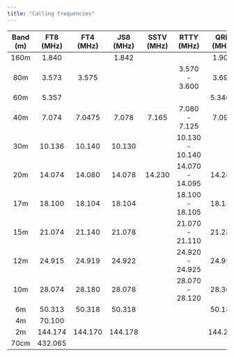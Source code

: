 ```yaml
---
title: "Calling frequencies"
---
```


| Band (m) | FT8 (MHz)  | FT4 (MHz)  | JS8 (MHz)  | SSTV (MHz) |   RTTY (MHz)    | QRP (MHz)  |
| :------: | :--------: | :--------: | :--------: | :--------: | :-------------: | :--------: |
|    160m  |     1.840  |            |     1.842  |            |                 |     1.900  |
|     80m  |     3.573  |     3.575  |            |            |  3.570 -  3.600 |     3.690  |
|     60m  |     5.357  |            |            |            |                 |    5.3465  |
|     40m  |     7.074  |    7.0475  |     7.078  |     7.165  |  7.080 -  7.125 |     7.090  |
|     30m  |    10.136  |    10.140  |    10.130  |            | 10.130 - 10.140 |            |
|     20m  |    14.074  |    14.080  |    14.078  |    14.230  | 14.070 - 14.095 |    14.285  |
|     17m  |    18.100  |    18.104  |    18.104  |            | 18.100 - 18.105 |    18.130  |
|     15m  |    21.074  |    21.140  |    21.078  |            | 21.070 - 21.110 |    21.285  |
|     12m  |    24.915  |    24.919  |    24.922  |            | 24.920 - 24.925 |    24.950  |
|     10m  |    28.074  |    28.180  |    28.078  |            | 28.070 - 28.120 |    28.365  |
|      6m  |    50.313  |    50.318  |    50.318  |            |                 |    50.185  |
|      4m  |    70.100  |            |            |            |                 |            |
|      2m  |   144.174  |   144.170  |   144.178  |            |                 |   144.285  |
|    70cm  |   432.065  |            |            |            |                 |            |
